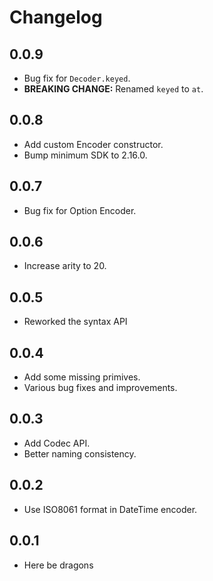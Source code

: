 # Changelog

## 0.0.9

- Bug fix for `Decoder.keyed`.
- **BREAKING CHANGE:** Renamed `keyed` to `at`.

## 0.0.8

- Add custom Encoder constructor.
- Bump minimum SDK to 2.16.0.

## 0.0.7

- Bug fix for Option Encoder.

## 0.0.6

- Increase arity to 20.

## 0.0.5

- Reworked the syntax API

## 0.0.4

- Add some missing primives.
- Various bug fixes and improvements.

## 0.0.3

- Add Codec API.
- Better naming consistency.

## 0.0.2

- Use ISO8061 format in DateTime encoder.

## 0.0.1

- Here be dragons
